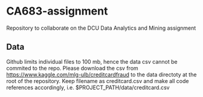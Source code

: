 # CA683-assignment
Repository to collaborate on the DCU Data Analytics and Mining assignment

## Data
Github limits individual files to 100 mb, hence the data csv cannot be commited to the repo.
Please download the csv from https://www.kaggle.com/mlg-ulb/creditcardfraud to the data directoty at the root of the repository. 
Keep filename as creditcard.csv and make all code references accordingly, i.e. $PROJECT_PATH/data/creditcard.csv
